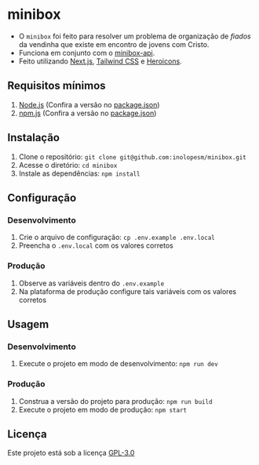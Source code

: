# minibox

- O `minibox` foi feito para resolver um problema de organização de *fiados* da vendinha que existe em encontro de jovens com Cristo.
- Funciona em conjunto com o [minibox-api](https://github.com/inolopesm/minibox-api).
- Feito utilizando [Next.js](https://nextjs.org/), [Tailwind CSS](https://tailwindcss.com/) e [Heroicons](https://heroicons.com/).

## Requisitos mínimos

1. [Node.js](https://nodejs.org/) (Confira a versão no [package.json](./package.json))
1. [npm.js](https://npmjs.com/) (Confira a versão no [package.json](./package.json))

## Instalação

1. Clone o repositório: `git clone git@github.com:inolopesm/minibox.git`
2. Acesse o diretório: `cd minibox`
3. Instale as dependências: `npm install`

## Configuração

### Desenvolvimento

1. Crie o arquivo de configuração: `cp .env.example .env.local`
2. Preencha o `.env.local` com os valores corretos

### Produção

1. Observe as variáveis dentro do `.env.example`
2. Na plataforma de produção configure tais variáveis com os valores corretos

## Usagem

### Desenvolvimento

1. Execute o projeto em modo de desenvolvimento: `npm run dev`

### Produção

1. Construa a versão do projeto para produção: `npm run build`
2. Execute o projeto em modo de produção: `npm start`

## Licença

Este projeto está sob a licença [GPL-3.0](./LICENSE)
